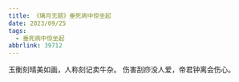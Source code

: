 ```yaml
---
title: 《璃月无题》垂死病中惊坐起
date: 2023/09/25
tags:
  - 垂死病中惊坐起
abbrlink: 39712
---
```


玉衡刻晴美如画，人称刻记卖牛杂。
伤害刮痧没人爱，帝君钟离会伤心。